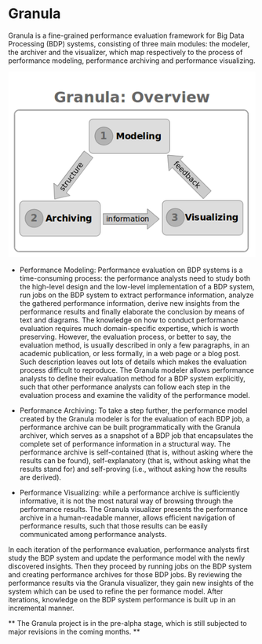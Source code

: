# Granula
Granula is a fine-grained performance evaluation framework for Big Data Processing (BDP) systems, consisting of three main modules: the modeler, the archiver and the visualizer, which map respectively to the process of performance modeling, performance archiving and performance visualizing.

![](doc/granula-overview.png)

* Performance Modeling: Performance evaluation on BDP systems is a time-consuming process: the performance analysts need to study both the high-level design and the low-level implementation of a BDP system, run jobs on the BDP system to extract performance information, analyze the gathered performance information, derive new insights from the performance results and finally elaborate the conclusion by means of text and diagrams. The knowledge on how to conduct performance evaluation requires much domain-specific expertise, which is worth preserving. However, the evaluation process, or better to say, the evaluation method, is usually described in only a few paragraphs, in an academic publication, or less formally, in a web page or a blog post. Such description leaves out lots of details which makes the evaluation process difficult to reproduce. The Granula modeler allows performance analysts to define their evaluation method for a BDP system explicitly, such that other performance analysts can follow each step in the evaluation process and examine the validity of the performance model.

* Performance Archiving: To take a step further, the performance model created by the Granula modeler is for the evaluation of each BDP job, a performance archive can be built programmatically with the Granula archiver, which serves as a snapshot of a BDP job that encapsulates the complete set of performance information in a structural way. The performance archive is self-contained (that is, without asking where the results can be found), self-explanatory (that is, without asking what the results stand for) and self-proving (i.e., without asking how the results are derived).

* Performance Visualizing: while a performance archive is sufficiently informative, it is not the most natural way of browsing through the performance results. The Granula visualizer presents the performance archive in a human-readable manner, allows efficient navigation of performance results, such that those results can be easily communicated among performance analysts.

In each iteration of the performance evaluation, performance analysts first study the BDP system and update the performance model with the newly discovered insights. Then they proceed by running jobs on the BDP system and creating performance archives for those BDP jobs. By reviewing the performance results via the Granula visualizer, they gain new insights of the system which can be used to refine the per formance model. After iterations, knowledge on the BDP system performance is built up in an incremental manner.


** The Granula project is in the pre-alpha stage, which is still subjected to major revisions in the coming months. **
